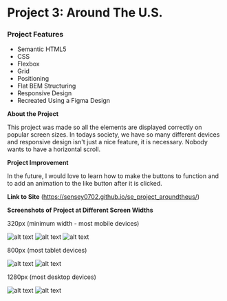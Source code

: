 # Project 3: Around The U.S.

### Project Features

- Semantic HTML5
- CSS
- Flexbox
- Grid
- Positioning
- Flat BEM Structuring
- Responsive Design
- Recreated Using a Figma Design

**About the Project**

This project was made so all the elements are displayed correctly on popular screen sizes. In todays society, we have so many different devices and responsive design isn't just a nice feature, it is necessary. Nobody wants to have a horizontal scroll.

**Project Improvement**

In the future, I would love to learn how to make the buttons to function and to add an animation to the like button after it is clicked.

**Link to Site**
(https://sensey0702.github.io/se_project_aroundtheus/)

**Screenshots of Project at Different Screen Widths**

320px (minimum width - most mobile devices)

![alt text](./images/Responsive%20320px.png)
![alt text](<./images/Responsive%20320px%20(2).png>)
![alt text](<./images/Responsive%20320px%20(3).png>)

800px (most tablet devices)

![alt text](./images/Responsive%20800px.png)
![alt text](<./images/Responsive%20800px%20(2).png>)

1280px (most desktop devices)

![alt text](./images/Responsive%201280px.png)
![alt text](<./images/Responsive%201280px%20(2).png>)
